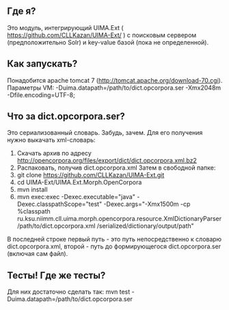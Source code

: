 ## Где я?
Это модуль, интегрирующий UIMA.Ext ( https://github.com/CLLKazan/UIMA-Ext/ ) c поисковым сервером (предположительно Solr) и key-value базой (пока не определенной).

## Как запускать?
Понадобится apache tomcat 7 (http://tomcat.apache.org/download-70.cgi).
Параметры VM: -Duima.datapath=/path/to/dict.opcorpora.ser -Xmx2048m -Dfile.encoding=UTF-8;

## Что за dict.opcorpora.ser?
Это сериализованный словарь. Забудь, зачем.
Для его получения нужно выкачать xml-словарь:
1) Скачать архив по адресу http://opencorpora.org/files/export/dict/dict.opcorpora.xml.bz2
2) Распаковать, получив dict.opcorpora.xml
Затем в свободной папке:
1) git clone https://github.com/CLLKazan/UIMA-Ext.git
2) cd UIMA-Ext/UIMA.Ext.Morph.OpenCorpora
2) mvn install
3) mvn exec:exec -Dexec.executable="java" -Dexec.classpathScope="test"
 -Dexec.args="-Xmx1500m -cp %classpath ru.ksu.niimm.cll.uima.morph.opencorpora.resource.XmlDictionaryParser 
 /path/to/dict.opcorpora.xml /serialized/dictionary/output/path"
 
В последней строке первый путь - это путь непосредственно к словарю dict.opcorpora.xml,
второй - путь до формирующегося dict.opcorpora.ser (включая сам файл).

## Тесты! Где же тесты?
Для них достаточно сделать так:
mvn test -Duima.datapath=/path/to/dict.opcorpora.ser